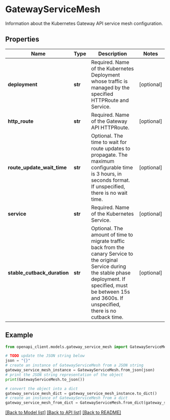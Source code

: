 # GatewayServiceMesh

Information about the Kubernetes Gateway API service mesh configuration.

## Properties

Name | Type | Description | Notes
------------ | ------------- | ------------- | -------------
**deployment** | **str** | Required. Name of the Kubernetes Deployment whose traffic is managed by the specified HTTPRoute and Service. | [optional] 
**http_route** | **str** | Required. Name of the Gateway API HTTPRoute. | [optional] 
**route_update_wait_time** | **str** | Optional. The time to wait for route updates to propagate. The maximum configurable time is 3 hours, in seconds format. If unspecified, there is no wait time. | [optional] 
**service** | **str** | Required. Name of the Kubernetes Service. | [optional] 
**stable_cutback_duration** | **str** | Optional. The amount of time to migrate traffic back from the canary Service to the original Service during the stable phase deployment. If specified, must be between 15s and 3600s. If unspecified, there is no cutback time. | [optional] 

## Example

```python
from openapi_client.models.gateway_service_mesh import GatewayServiceMesh

# TODO update the JSON string below
json = "{}"
# create an instance of GatewayServiceMesh from a JSON string
gateway_service_mesh_instance = GatewayServiceMesh.from_json(json)
# print the JSON string representation of the object
print(GatewayServiceMesh.to_json())

# convert the object into a dict
gateway_service_mesh_dict = gateway_service_mesh_instance.to_dict()
# create an instance of GatewayServiceMesh from a dict
gateway_service_mesh_from_dict = GatewayServiceMesh.from_dict(gateway_service_mesh_dict)
```
[[Back to Model list]](../README.md#documentation-for-models) [[Back to API list]](../README.md#documentation-for-api-endpoints) [[Back to README]](../README.md)


